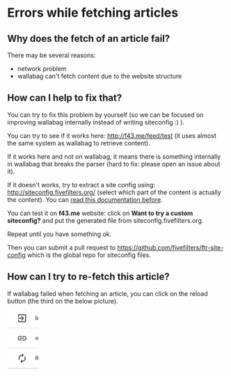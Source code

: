 # Errors while fetching articles

## Why does the fetch of an article fail?

There may be several reasons:

-   network problem
-   wallabag can't fetch content due to the website structure

## How can I help to fix that?

You can try to fix this problem by yourself (so we can be focused on
improving wallabag internally instead of writing siteconfig :) ).

You can try to see if it works here:
[<http://f43.me/feed/test>](http://f43.me/feed/test) (it uses almost the
same system as wallabag to retrieve content).

If it works here and not on wallabag, it means there is something
internally in wallabag that breaks the parser (hard to fix: please open
an issue about it).

If it doesn't works, try to extract a site config using:
[<http://siteconfig.fivefilters.org/>](http://siteconfig.fivefilters.org/)
(select which part of the content is actually the content). You can
[read this documentation
before](http://help.fivefilters.org/customer/en/portal/articles/223153-site-patterns).

You can test it on **f43.me** website: click on **Want to try a custom
siteconfig?** and put the generated file from
siteconfig.fivefilters.org.

Repeat until you have something ok.

Then you can submit a pull request to
[<https://github.com/fivefilters/ftr-site-config>](https://github.com/fivefilters/ftr-site-config)
which is the global repo for siteconfig files.

## How can I try to re-fetch this article?

If wallabag failed when fetching an article, you can click on the reload
button (the third on the below picture).

![Refetch content](../../img/user/refetch.png)
